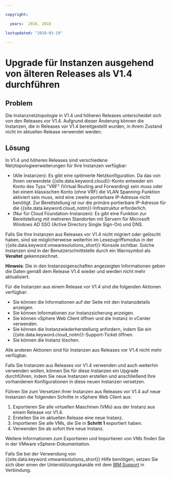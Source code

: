 ```yaml
---

copyright:

  years:  2016, 2018

lastupdated: "2018-03-19"

---
```


# Upgrade für Instanzen ausgehend von älteren Releases als V1.4 durchführen

## Problem

Die Instanznetztopologie in V1.4 und höheren Releases unterscheidet sich von den Releases vor V1.4. Aufgrund dieser Änderung können die Instanzen, die in Releases vor V1.4 bereitgestellt wurden, in ihrem Zustand nicht im aktuellen Release verwendet werden.

## Lösung

In V1.4 und höheren Releases sind verschiedene Netztopologieerweiterungen für Ihre Instanzen verfügbar:
* (Alle Instanzen): Es gibt eine optimierte Netzkonfiguration. Da das von Ihnen verwendete {{site.data.keyword.cloud}}-Konto entweder ein Konto des Typs "VRF" (Virtual Routing and Forwarding) sein muss oder bei einem klassischen Konto (ohne VRF) die VLAN Spanning-Funktion aktiviert sein muss, wird eine zweite portierbare IP-Adresse nicht benötigt. Zur Bereitstellung ist nur die primäre portierbare IP-Adresse für die {{site.data.keyword.cloud_notm}}-Infrastruktur erforderlich.
* (Nur für Cloud Foundation-Instanzen): Es gibt eine Funktion zur Bereitstellung mit mehreren Standorten mit Servern für Microsoft Windows AD SSO (Active Directory Single Sign-On) und DNS.

Falls Sie Ihre Instanzen aus Releases vor V1.4 nicht migriert oder gelöscht haben, sind sie möglicherweise weiterhin im Lesezugriffsmodus in der {{site.data.keyword.vmwaresolutions_short}}-Konsole sichtbar. Solche Instanzen sind in der Benutzerschnittstelle durch ein Warnsymbol als **Veraltet** gekennzeichnet.

**Hinweis**: Die in den Instanzeigenschaften angezeigten Informationen geben die Daten gemäß dem Release V1.4 wieder und werden nicht mehr aktualisiert.

Für die Instanzen aus einem Release vor V1.4 sind die folgenden Aktionen verfügbar:
*  Sie können die Informationen auf der Seite mit den Instanzdetails anzeigen.
*  Sie können Informationen zur Instanzsicherung anzeigen.
*  Sie können vSphere Web Client öffnen und die Instanz in vCenter verwenden.
*  Sie können die Instanzwiederherstellung anfordern, indem Sie ein {{site.data.keyword.cloud_notm}}-Support-Ticket öffnen.
*  Sie können die Instanz löschen.

Alle anderen Aktionen sind für Instanzen aus Releases vor V1.4 nicht mehr verfügbar.

Falls Sie Instanzen aus Releases vor V1.4 verwenden und auch weiterhin verwenden wollen, können Sie für diese Instanzen ein Upgrade durchführen, indem Sie neue Instanzen erstellen und anschließend Ihre vorhandenen Konfigurationen in diese neuen Instanzen versetzen.

Führen Sie zum Versetzen Ihrer Instanzen aus Releases vor V1.4 auf neue Instanzen die folgenden Schritte in vSphere Web Client aus:
1. Exportieren Sie alle virtuellen Maschinen (VMs) aus der Instanz aus einem Release vor V1.4.
2. Erstellen Sie im aktuellen Release eine neue Instanz.
3. Importieren Sie alle VMs, die Sie in **Schritt 1** exportiert haben.
4. Verwenden Sie ab sofort Ihre neue Instanz.

Weitere Informationen zum Exportieren und Importieren von VMs finden Sie in der VMware vSphere-Dokumentation.

Falls Sie bei der Verwendung von {{site.data.keyword.vmwaresolutions_short}} Hilfe benötigen, setzen Sie sich über einen der Unterstützungskanäle mit dem [IBM Support](trbl_support.html) in Verbindung.

